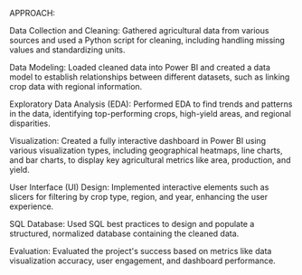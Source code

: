 APPROACH:

Data Collection and Cleaning: Gathered agricultural data from various sources and used a Python script for cleaning, including handling missing values and standardizing units.

Data Modeling: Loaded cleaned data into Power BI and created a data model to establish relationships between different datasets, such as linking crop data with regional information.

Exploratory Data Analysis (EDA): Performed EDA to find trends and patterns in the data, identifying top-performing crops, high-yield areas, and regional disparities.

Visualization: Created a fully interactive dashboard in Power BI using various visualization types, including geographical heatmaps, line charts, and bar charts, to display key agricultural metrics like area, production, and yield.

User Interface (UI) Design: Implemented interactive elements such as slicers for filtering by crop type, region, and year, enhancing the user experience.

SQL Database: Used SQL best practices to design and populate a structured, normalized database containing the cleaned data.

Evaluation: Evaluated the project's success based on metrics like data visualization accuracy, user engagement, and dashboard performance.
